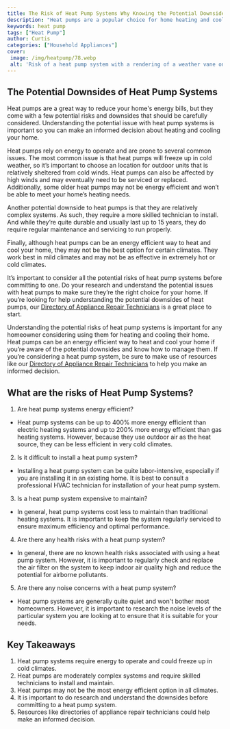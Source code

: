 ```yaml
---
title: The Risk of Heat Pump Systems Why Knowing the Potential Downsides is Important
description: "Heat pumps are a popular choice for home heating and cooling but what risks do they present Learn why it is important to understand the potential risks of having a heat pump system in your home"
keywords: heat pump
tags: ["Heat Pump"]
author: Curtis
categories: ["Household Appliances"]
cover: 
 image: /img/heatpump/78.webp
 alt: 'Risk of a heat pump system with a rendering of a weather vane on the left side to indicate the risks posed by changing weather'
---
```

## The Potential Downsides of Heat Pump Systems 
Heat pumps are a great way to reduce your home's energy bills, but they come with a few potential risks and downsides that should be carefully considered. Understanding the potential issue with heat pump systems is important so you can make an informed decision about heating and cooling your home.

Heat pumps rely on energy to operate and are prone to several common issues. The most common issue is that heat pumps will freeze up in cold weather, so it’s important to choose an location for outdoor units that is relatively sheltered from cold winds. Heat pumps can also be affected by high winds and may eventually need to be serviced or replaced. Additionally, some older heat pumps may not be energy efficient and won’t be able to meet your home’s heating needs.

Another potential downside to heat pumps is that they are relatively complex systems. As such, they require a more skilled technician to install. And while they’re quite durable and usually last up to 15 years, they do require regular maintenance and servicing to run properly.

Finally, although heat pumps can be an energy efficient way to heat and cool your home, they may not be the best option for certain climates. They work best in mild climates and may not be as effective in extremely hot or cold climates.

It’s important to consider all the potential risks of heat pump systems before committing to one. Do your research and understand the potential issues with heat pumps to make sure they’re the right choice for your home. If you’re looking for help understanding the potential downsides of heat pumps, our [Directory of Appliance Repair Technicians](./pages/appliance-repair-technicians) is a great place to start.

Understanding the potential risks of heat pump systems is important for any homeowner considering using them for heating and cooling their home. Heat pumps can be an energy efficient way to heat and cool your home if you’re aware of the potential downsides and know how to manage them. If you’re considering a heat pump system, be sure to make use of resources like our [Directory of Appliance Repair Technicians](./pages/appliance-repair-technicians) to help you make an informed decision.

## What are the risks of Heat Pump Systems?

1. Are heat pump systems energy efficient?
 - Heat pump systems can be up to 400% more energy efficient than electric heating systems and up to 200% more energy efficient than gas heating systems. However, because they use outdoor air as the heat source, they can be less efficient in very cold climates.

2. Is it difficult to install a heat pump system?
 - Installing a heat pump system can be quite labor-intensive, especially if you are installing it in an existing home. It is best to consult a professional HVAC technician for installation of your heat pump system.

3. Is a heat pump system expensive to maintain?
 - In general, heat pump systems cost less to maintain than traditional heating systems. It is important to keep the system regularly serviced to ensure maximum efficiency and optimal performance.

4. Are there any health risks with a heat pump system?
 - In general, there are no known health risks associated with using a heat pump system. However, it is important to regularly check and replace the air filter on the system to keep indoor air quality high and reduce the potential for airborne pollutants.

5. Are there any noise concerns with a heat pump system?
 - Heat pump systems are generally quite quiet and won't bother most homeowners. However, it is important to research the noise levels of the particular system you are looking at to ensure that it is suitable for your needs.

## Key Takeaways
1. Heat pump systems require energy to operate and could freeze up in cold climates.
2. Heat pumps are moderately complex systems and require skilled technicians to install and maintain.
3. Heat pumps may not be the most energy efficient option in all climates.
4. It is important to do research and understand the downsides before committing to a heat pump system.
5. Resources like directories of appliance repair technicians could help make an informed decision.
